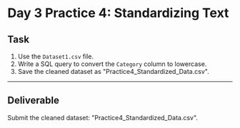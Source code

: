 # Day 3 Practice 4: Standardizing Text

## Task
1. Use the `Dataset1.csv` file.
2. Write a SQL query to convert the `Category` column to lowercase.
3. Save the cleaned dataset as "Practice4_Standardized_Data.csv".

---

## Deliverable
Submit the cleaned dataset: "Practice4_Standardized_Data.csv".